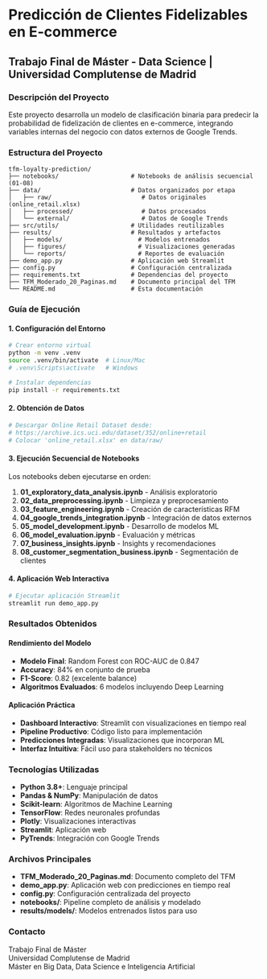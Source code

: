# Predicción de Clientes Fidelizables en E-commerce
## Trabajo Final de Máster - Data Science | Universidad Complutense de Madrid

### Descripción del Proyecto

Este proyecto desarrolla un modelo de clasificación binaria para predecir la probabilidad de fidelización de clientes en e-commerce, integrando variables internas del negocio con datos externos de Google Trends.

### Estructura del Proyecto

```
tfm-loyalty-prediction/
├── notebooks/                    # Notebooks de análisis secuencial (01-08)
├── data/                         # Datos organizados por etapa
│   ├── raw/                         # Datos originales (online_retail.xlsx)
│   ├── processed/                   # Datos procesados
│   └── external/                    # Datos de Google Trends
├── src/utils/                    # Utilidades reutilizables
├── results/                      # Resultados y artefactos
│   ├── models/                     # Modelos entrenados
│   ├── figures/                    # Visualizaciones generadas
│   └── reports/                    # Reportes de evaluación
├── demo_app.py                   # Aplicación web Streamlit
├── config.py                     # Configuración centralizada
├── requirements.txt              # Dependencias del proyecto
├── TFM_Moderado_20_Paginas.md    # Documento principal del TFM
└── README.md                     # Esta documentación
```

### Guía de Ejecución

#### 1. Configuración del Entorno
```bash
# Crear entorno virtual
python -m venv .venv
source .venv/bin/activate  # Linux/Mac
# .venv\Scripts\activate   # Windows

# Instalar dependencias
pip install -r requirements.txt
```

#### 2. Obtención de Datos
```bash
# Descargar Online Retail Dataset desde:
# https://archive.ics.uci.edu/dataset/352/online+retail
# Colocar 'online_retail.xlsx' en data/raw/
```

#### 3. Ejecución Secuencial de Notebooks
Los notebooks deben ejecutarse en orden:
1. **01_exploratory_data_analysis.ipynb** - Análisis exploratorio
2. **02_data_preprocessing.ipynb** - Limpieza y preprocesamiento
3. **03_feature_engineering.ipynb** - Creación de características RFM
4. **04_google_trends_integration.ipynb** - Integración de datos externos
5. **05_model_development.ipynb** - Desarrollo de modelos ML
6. **06_model_evaluation.ipynb** - Evaluación y métricas
7. **07_business_insights.ipynb** - Insights y recomendaciones
8. **08_customer_segmentation_business.ipynb** - Segmentación de clientes

#### 4. Aplicación Web Interactiva
```bash
# Ejecutar aplicación Streamlit
streamlit run demo_app.py
```

### Resultados Obtenidos

#### Rendimiento del Modelo
- **Modelo Final**: Random Forest con ROC-AUC de 0.847
- **Accuracy**: 84% en conjunto de prueba
- **F1-Score**: 0.82 (excelente balance)
- **Algoritmos Evaluados**: 6 modelos incluyendo Deep Learning

#### Aplicación Práctica
- **Dashboard Interactivo**: Streamlit con visualizaciones en tiempo real
- **Pipeline Productivo**: Código listo para implementación
- **Predicciones Integradas**: Visualizaciones que incorporan ML
- **Interfaz Intuitiva**: Fácil uso para stakeholders no técnicos

### Tecnologías Utilizadas

- **Python 3.8+**: Lenguaje principal
- **Pandas & NumPy**: Manipulación de datos
- **Scikit-learn**: Algoritmos de Machine Learning
- **TensorFlow**: Redes neuronales profundas
- **Plotly**: Visualizaciones interactivas
- **Streamlit**: Aplicación web
- **PyTrends**: Integración con Google Trends

### Archivos Principales

- **TFM_Moderado_20_Paginas.md**: Documento completo del TFM
- **demo_app.py**: Aplicación web con predicciones en tiempo real
- **config.py**: Configuración centralizada del proyecto
- **notebooks/**: Pipeline completo de análisis y modelado
- **results/models/**: Modelos entrenados listos para uso

### Contacto

Trabajo Final de Máster  
Universidad Complutense de Madrid  
Máster en Big Data, Data Science e Inteligencia Artificial
